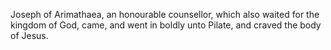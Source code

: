 Joseph of Arimathaea, an honourable counsellor, which also waited for the kingdom of God, came, and went in boldly unto Pilate, and craved the body of Jesus.
